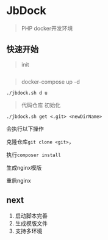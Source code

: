 # JbDock

> PHP docker开发环境

## 快速开始

> init

```shell

```

> docker-compose up -d

```shell
./jbdock.sh d u 
```

> 代码仓库 初始化

```shell
./jbdock.sh get <.git> <newDirName> 
```

会执行以下操作

克隆仓库`git clone <git>`，

执行`composer install`

生成nginx模版

重启nginx

## next

1. 启动脚本完善
2. 生成模版文件
3. 支持多环境
